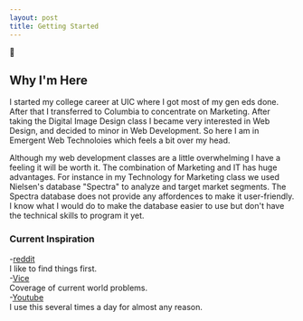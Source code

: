 ```yaml
---
layout: post
title: Getting Started
---
```

 
:chicken:
 
## Why I'm Here
I started my college career at UIC where I got most of my gen eds done. After that I transferred to Columbia to concentrate on Marketing. After taking the Digital Image Design class I became very interested in Web Design, and decided to minor in Web Development. So here I am in Emergent Web Technoloies which feels a bit over my head.
 
Although my web development classes are a little overwhelming I have a feeling it will be worth it. The combination of Marketing and IT has huge advantages. For instance in my Technology for Marketing class we used Nielsen's database "Spectra" to analyze and target market segments. The Spectra database does not provide any affordences to make it user-friendly. I know what I would do to make the database easier to use but don't have the technical skills to program it yet.
 
### Current Inspiration
-[reddit](http://www.reddit.com/)  
I like to find things first.  
-[Vice](http://www.vice.com/en_us)  
Coverage of current world problems.  
-[Youtube](https://www.youtube.com/)  
I use this several times a day for almost any reason.   
